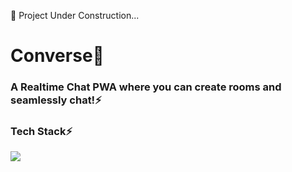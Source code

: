 📐 Project Under Construction...

# Converse💬
### A Realtime Chat PWA where you can create rooms and seamlessly chat!⚡

### Tech Stack⚡
<img src="https://skillicons.dev/icons?i=react,firebase" />


